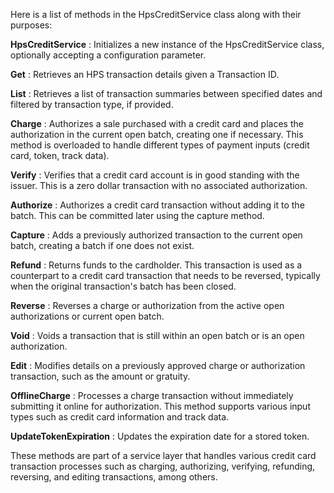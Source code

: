 Here is a list of methods in the HpsCreditService class along with their purposes:

**HpsCreditService** : Initializes a new instance of the HpsCreditService class, optionally accepting a configuration parameter.

**Get** : Retrieves an HPS transaction details given a Transaction ID.

**List** : Retrieves a list of transaction summaries between specified dates and filtered by transaction type, if provided.

**Charge** : Authorizes a sale purchased with a credit card and places the authorization in the current open batch, creating one if necessary. This method is overloaded to handle different types of payment inputs (credit card, token, track data).

**Verify** : Verifies that a credit card account is in good standing with the issuer. This is a zero dollar transaction with no associated authorization.

**Authorize** : Authorizes a credit card transaction without adding it to the batch. This can be committed later using the capture method.

**Capture** : Adds a previously authorized transaction to the current open batch, creating a batch if one does not exist.

**Refund** : Returns funds to the cardholder. This transaction is used as a counterpart to a credit card transaction that needs to be reversed, typically when the original transaction's batch has been closed.

**Reverse** : Reverses a charge or authorization from the active open authorizations or current open batch.

**Void** : Voids a transaction that is still within an open batch or is an open authorization.

**Edit** : Modifies details on a previously approved charge or authorization transaction, such as the amount or gratuity.

**OfflineCharge** : Processes a charge transaction without immediately submitting it online for authorization. This method supports various input types such as credit card information and track data.

**UpdateTokenExpiration** : Updates the expiration date for a stored token.

These methods are part of a service layer that handles various credit card transaction processes such as charging, authorizing, verifying, refunding, reversing, and editing transactions, among others.